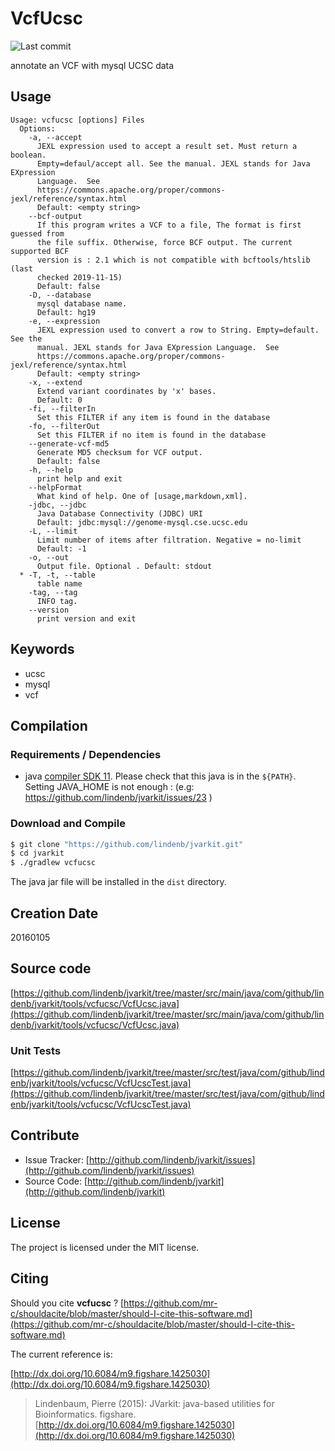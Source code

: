 # VcfUcsc

![Last commit](https://img.shields.io/github/last-commit/lindenb/jvarkit.png)

annotate an VCF with mysql UCSC data


## Usage

```
Usage: vcfucsc [options] Files
  Options:
    -a, --accept
      JEXL expression used to accept a result set. Must return a boolean. 
      Empty=defaul/accept all. See the manual. JEXL stands for Java EXpression 
      Language.  See 
      https://commons.apache.org/proper/commons-jexl/reference/syntax.html 
      Default: <empty string>
    --bcf-output
      If this program writes a VCF to a file, The format is first guessed from 
      the file suffix. Otherwise, force BCF output. The current supported BCF 
      version is : 2.1 which is not compatible with bcftools/htslib (last 
      checked 2019-11-15)
      Default: false
    -D, --database
      mysql database name.
      Default: hg19
    -e, --expression
      JEXL expression used to convert a row to String. Empty=default. See the 
      manual. JEXL stands for Java EXpression Language.  See 
      https://commons.apache.org/proper/commons-jexl/reference/syntax.html 
      Default: <empty string>
    -x, --extend
      Extend variant coordinates by 'x' bases.
      Default: 0
    -fi, --filterIn
      Set this FILTER if any item is found in the database
    -fo, --filterOut
      Set this FILTER if no item is found in the database
    --generate-vcf-md5
      Generate MD5 checksum for VCF output.
      Default: false
    -h, --help
      print help and exit
    --helpFormat
      What kind of help. One of [usage,markdown,xml].
    -jdbc, --jdbc
      Java Database Connectivity (JDBC) URI
      Default: jdbc:mysql://genome-mysql.cse.ucsc.edu
    -L, --limit
      Limit number of items after filtration. Negative = no-limit
      Default: -1
    -o, --out
      Output file. Optional . Default: stdout
  * -T, -t, --table
      table name
    -tag, --tag
      INFO tag.
    --version
      print version and exit

```


## Keywords

 * ucsc
 * mysql
 * vcf


## Compilation

### Requirements / Dependencies

* java [compiler SDK 11](https://jdk.java.net/11/). Please check that this java is in the `${PATH}`. Setting JAVA_HOME is not enough : (e.g: https://github.com/lindenb/jvarkit/issues/23 )


### Download and Compile

```bash
$ git clone "https://github.com/lindenb/jvarkit.git"
$ cd jvarkit
$ ./gradlew vcfucsc
```

The java jar file will be installed in the `dist` directory.


## Creation Date

20160105

## Source code 

[https://github.com/lindenb/jvarkit/tree/master/src/main/java/com/github/lindenb/jvarkit/tools/vcfucsc/VcfUcsc.java](https://github.com/lindenb/jvarkit/tree/master/src/main/java/com/github/lindenb/jvarkit/tools/vcfucsc/VcfUcsc.java)

### Unit Tests

[https://github.com/lindenb/jvarkit/tree/master/src/test/java/com/github/lindenb/jvarkit/tools/vcfucsc/VcfUcscTest.java](https://github.com/lindenb/jvarkit/tree/master/src/test/java/com/github/lindenb/jvarkit/tools/vcfucsc/VcfUcscTest.java)


## Contribute

- Issue Tracker: [http://github.com/lindenb/jvarkit/issues](http://github.com/lindenb/jvarkit/issues)
- Source Code: [http://github.com/lindenb/jvarkit](http://github.com/lindenb/jvarkit)

## License

The project is licensed under the MIT license.

## Citing

Should you cite **vcfucsc** ? [https://github.com/mr-c/shouldacite/blob/master/should-I-cite-this-software.md](https://github.com/mr-c/shouldacite/blob/master/should-I-cite-this-software.md)

The current reference is:

[http://dx.doi.org/10.6084/m9.figshare.1425030](http://dx.doi.org/10.6084/m9.figshare.1425030)

> Lindenbaum, Pierre (2015): JVarkit: java-based utilities for Bioinformatics. figshare.
> [http://dx.doi.org/10.6084/m9.figshare.1425030](http://dx.doi.org/10.6084/m9.figshare.1425030)

